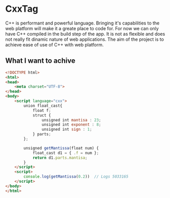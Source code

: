 # CxxTag
C++ is performant and powerful language. Bringing it's capabilities to the web platform will make it a greate place to code for.
For now we can only have C++ compiled in the build step of the app. It is not as flexible and does not really fit dinamic nature
of web applications.
The aim of the project is to achieve ease of use of C++ with web platform.

## What I want to achive
```html
<!DOCTYPE html>
<html>
<head>
    <meta charset="UTF-8">
</head>
<body>
    <script language="cxx">
        union float_cast{
            float f;
            struct {
                unsigned int mantisa : 23;
                unsigned int exponent : 8;
                unsigned int sign : 1;
            } parts;
        };

        unsigned getMantissa(float num) {
            float_cast d1 = { .f = num };
            return d1.parts.mantisa;
        }
    </script>
    <script>
        console.log(getMantissa(0.2))  // Logs 5033165
    </script>
</body>
</html>
```
